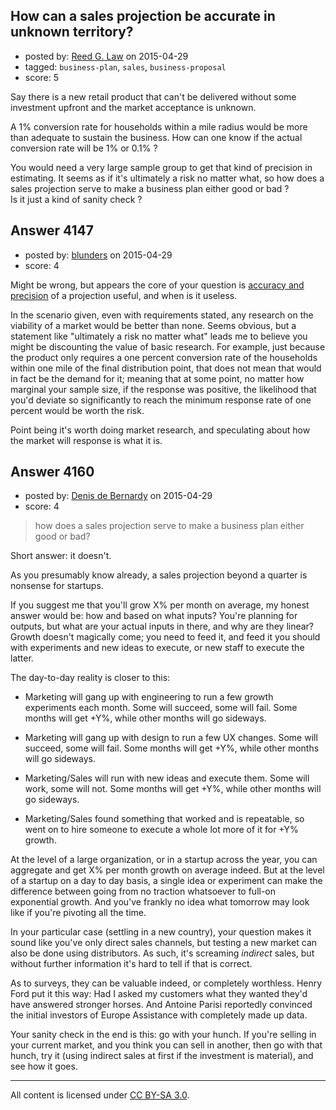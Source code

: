 ## How can a sales projection be accurate in unknown territory?

- posted by: [Reed G. Law](https://stackexchange.com/users/196071/reed-g-law) on 2015-04-29
- tagged: `business-plan`, `sales`, `business-proposal`
- score: 5

Say there is a new retail product that can't be delivered without some investment upfront and the market acceptance is unknown. 

A 1% conversion rate for households within a mile radius would be more than adequate to sustain the business. How can one know if the actual conversion rate will be 1% or 0.1% ?

You would need a very large sample group to get that kind of precision in estimating. It seems as if it's ultimately a risk no matter what, so how does a sales projection serve to make a business plan either good or bad ?<br /> Is it just a kind of sanity check ?


## Answer 4147

- posted by: [blunders](https://stackexchange.com/users/216182/blunders) on 2015-04-29
- score: 4

<p>Might be wrong, but appears the core of your question is <a href="http://en.wikipedia.org/wiki/Accuracy_and_precision" rel="nofollow">accuracy and precision</a> of a projection useful, and when is it useless.</p>

<p>In the scenario given, even with requirements stated, any research on the viability of a market would be better than none.  Seems obvious, but a statement like "ultimately a risk no matter what" leads me to believe you might be discounting the value of basic research.  For example, just because the product only requires a one percent conversion rate of the households within one mile of the final distribution point, that does not mean that would in fact be the demand for it; meaning that at some point, no matter how marginal your sample size, if the response was positive, the likelihood that you'd deviate so significantly to reach the minimum response rate of one percent would be worth the risk.</p>

<p>Point being it's worth doing market research, and speculating about how the market will response is what it is. </p>



## Answer 4160

- posted by: [Denis de Bernardy](https://stackexchange.com/users/182468/denis-de-bernardy) on 2015-04-29
- score: 4

> how does a sales projection serve to make a business plan either good or bad?

Short answer: it doesn't.

As you presumably know already, a sales projection beyond a quarter is nonsense for startups.

If you suggest me that you'll grow X% per month on average, my honest answer would be: how and based on what inputs? You're planning for outputs, but what are your actual inputs in there, and why are they linear? Growth doesn't magically come; you need to feed it, and feed it you should with experiments and new ideas to execute, or new staff to execute the latter.

The day-to-day reality is closer to this:

- Marketing will gang up with engineering to run a few growth experiments each month. Some will succeed, some will fail. Some months will get +Y%, while other months will go sideways.

- Marketing will gang up with design to run a few UX changes. Some will succeed, some will fail. Some months will get +Y%, while other months will go sideways.

- Marketing/Sales will run with new ideas and execute them. Some will work, some will not. Some months will get +Y%, while other months will go sideways.

- Marketing/Sales found something that worked and is repeatable, so went on to hire someone to execute a whole lot more of it for +Y% growth.

At the level of a large organization, or in a startup across the year, you can aggregate and get X% per month growth on average indeed. But at the level of a startup on a day to day basis, a single idea or experiment can make the difference between going from no traction whatsoever to full-on exponential growth. And you've frankly no idea what tomorrow may look like if you're pivoting all the time.

In your particular case (settling in a new country), your question makes it sound like you've only direct sales channels, but testing a new market can also be done using distributors. As such, it's screaming *indirect* sales, but without further information it's hard to tell if that is correct.

As to surveys, they can be valuable indeed, or completely worthless. Henry Ford put it this way: Had I asked my customers what they wanted they'd have answered stronger horses. And Antoine Parisi reportedly convinced the initial investors of Europe Assistance with completely made up data.

Your sanity check in the end is this: go with your hunch. If you're selling in your current market, and you think you can sell in another, then go with that hunch, try it (using indirect sales at first if the investment is material), and see how it goes.



---

All content is licensed under [CC BY-SA 3.0](https://creativecommons.org/licenses/by-sa/3.0/).
